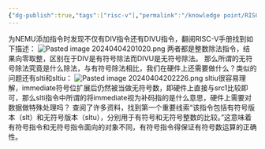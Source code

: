 ```yaml
---
{"dg-publish":true,"tags":["risc-v"],"permalink":"/knowledge point/RISC-V INS/有符号除法与无符号除法/","dgPassFrontmatter":true}
---
```


为NEMU添加指令时发现不仅有DIV指令还有DIVU指令，翻阅RISC-V手册找到如下描述：
![Pasted image 20240404201020.png](/img/user/knowledge%20point/imgs/Pasted%20image%2020240404201020.png)
两者都是整数除法指令，结果向零取整，区别在于DIV是有符号除法而DIVU是无符号除法。
那么所谓的无符号除法究竟是什么除法，与有符号除法相比，我们在硬件上还需要做什么？类似的问题还有slti和sltiu：
![Pasted image 20240404202226.png](/img/user/knowledge%20point/imgs/Pasted%20image%2020240404202226.png)
sltiu很容易理解，immediate符号位扩展后仍然被当做无符号数，即硬件上直接与src1比较即可，那么slti指令中所谓的将immediate视为补码指的是什么意思，硬件上需要对数据做特殊处理吗？
查阅了许多资料，找到第一个重要线索“该指令包括有符号版本（slt）和无符号版本（sltu），分别用于有符号和无符号整数的比较。”这意味着有符号指令和无符号指令面向的对象不同，有符号指令得保证有符号数运算的正确性。

